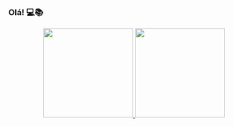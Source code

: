 ### Olá!  💻📚 

<div align="center">
  <a href="https://github.com/mathesanto">
  <img height="180em" src="https://www.iconfinder.com/icons/1608639/code_icon"/>
  <img height="180em" src="https://github-readme-stats.vercel.app/api/top-langs/?username=mathesanto&layout=compact&langs_count=7&theme=dark"/>
</div>
<!--
**mathesanto/mathesanto** is a ✨ _special_ ✨ repository because its `README.md` (this file) appears on your GitHub profile.

Here are some ideas to get you started:

- 🔭 I’m currently working on ...
- 🌱 I’m currently learning ...
- 👯 I’m looking to collaborate on ...
- 🤔 I’m looking for help with ...
- 💬 Ask me about ...
- 📫 How to reach me: ...
- 😄 Pronouns: ...
- ⚡ Fun fact: ...
-->
